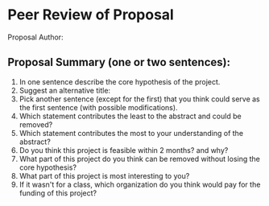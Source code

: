 # Peer Review of Proposal

Proposal Author:

## Proposal Summary (one or two sentences):

1. In one sentence describe the core hypothesis of the project.
2. Suggest an alternative title:
3. Pick another sentence (except for the first) that you think could serve as the first sentence (with possible modifications).
4. Which statement contributes the least to the abstract and could be removed?
5. Which statement contributes the most to your understanding of the abstract?
6. Do you think this project is feasible within 2 months? and why?
7. What part of this project do you think can be removed without losing the core hypothesis?
8. What part of this project is most interesting to you?
9. If it wasn't for a class, which organization do you think would pay for the funding of this project?
